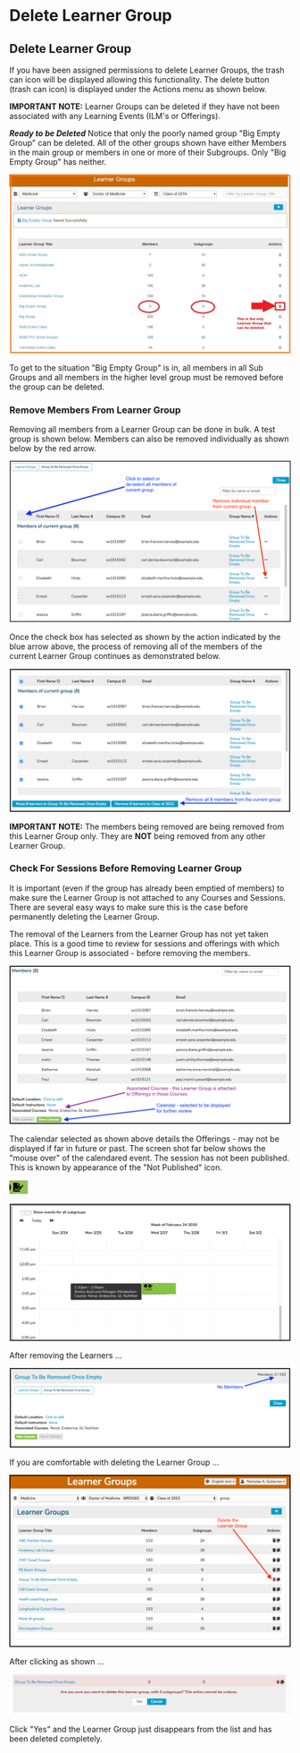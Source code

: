 # Delete Learner Group

## Delete Learner Group

If you have been assigned permissions to delete Learner Groups, the trash can icon will be displayed allowing this functionality. The delete button \(trash can icon\) is displayed under the Actions menu as shown below.

**IMPORTANT NOTE:** Learner Groups can be deleted if they have not been associated with any Learning Events (ILM's or Offerings).

_**Ready to be Deleted**_  Notice that only the poorly named group "Big Empty Group" can be deleted. All of the other groups shown have either Members in the main group or members in one or more of their Subgroups. Only "Big Empty Group" has neither.

![](../.gitbook/assets/delete_lg_2.jpg)

To get to the situation "Big Empty Group" is in, all members in all Sub Groups and all members in the higher level group must be removed before the group can be deleted.

### Remove Members From Learner Group

Removing all members from a Learner Group can be done in bulk. A test group is shown below. Members can also be removed individually as shown below by the red arrow.

![](../.gitbook/assets/rw_lg_empty.png)

Once the check box has selected as shown by the action indicated by the blue arrow above, the process of removing all of the members of the current Learner Group continues as demonstrated below. 

![Members set to be removed](../.gitbook/assets/rw_lg_empty2.png)

**IMPORTANT NOTE:** The members being removed are being removed from this Learner Group only. They are **NOT** being removed from any other Learner Group.

### Check For Sessions Before Removing Learner Group

It is important \(even if the group has already been emptied of members\) to make sure the Learner Group is not attached to any Courses and Sessions. There are several easy ways to make sure this is the case before permanently deleting the Learner Group.

The removal of the Learners from the Learner Group has not yet taken place. This is a good time to review for sessions and offerings with which this Learner Group is associated - before removing the members.

![](../.gitbook/assets/rw_lg_empty3.png)

The calendar selected as shown above details the Offerings - may not be displayed if far in future or past. The screen shot far below shows the "mouse over" of the calendared event. The session has not been published. This is known by appearance of the "Not Published" icon. 

![Not Published \(formally &quot;Draft&quot;\)](../.gitbook/assets/image.png)

![](../.gitbook/assets/rw_lg_empty4.png)

After removing the Learners ...

![](../.gitbook/assets/rw_lg_empty5.png)

If you are comfortable with deleting the Learner Group ...

![](../.gitbook/assets/rw_lg_empty6.png)

After clicking as shown ...

![Confirm Learner Group Deletion](../.gitbook/assets/rw_lg_empty7.png)

Click "Yes" and the Learner Group just disappears from the list and has been deleted completely.



